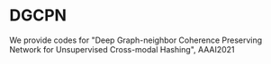 # DGCPN
We provide codes for "Deep Graph-neighbor Coherence Preserving Network for Unsupervised Cross-modal Hashing", AAAI2021
